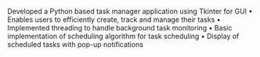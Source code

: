 Developed a Python based task manager application using Tkinter for GUI
• Enables users to efficiently create, track and manage their tasks
• Implemented threading to handle background task monitoring 
• Basic implementation of scheduling algorithm for task scheduling 
• Display of scheduled tasks with pop-up notifications 
